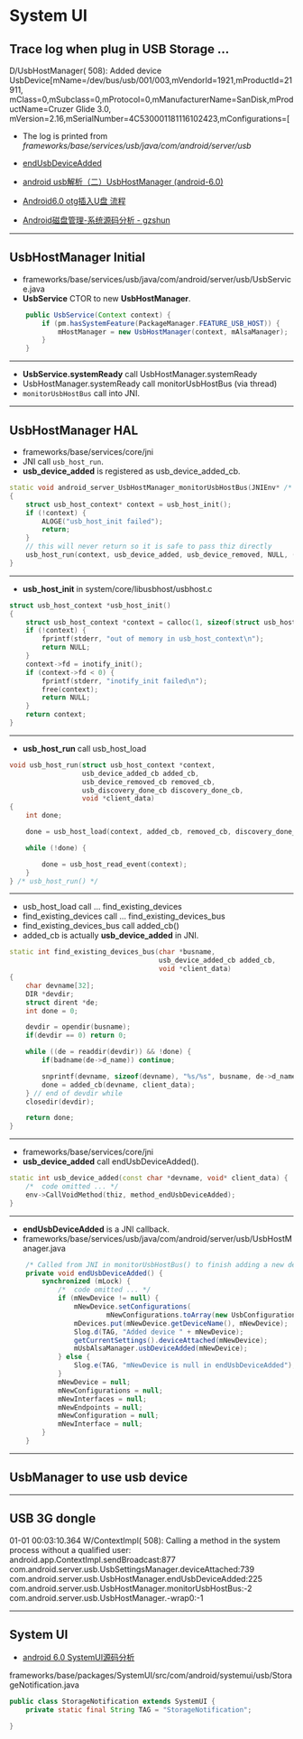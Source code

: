 # System UI

## Trace log when plug in USB Storage ...
D/UsbHostManager(  508): Added device UsbDevice[mName=/dev/bus/usb/001/003,mVendorId=1921,mProductId=21911,  
mClass=0,mSubclass=0,mProtocol=0,mManufacturerName=SanDisk,mProductName=Cruzer Glide 3.0,  
mVersion=2.16,mSerialNumber=4C530001181116102423,mConfigurations=[

* The log is printed from *frameworks/base/services/usb/java/com/android/server/usb*  
* [endUsbDeviceAdded](https://github.com/jassn/droid-7.1/blob/aca7f816112c15a136764d84396852adfe62f7ff/frameworks/base/services/usb/java/com/android/server/usb/UsbHostManager.java#L224)

* [android usb解析（二）UsbHostManager (android-6.0)](https://blog.csdn.net/kc58236582/article/details/54691334)

* [Android6.0 otg插入U盘 流程](https://blog.csdn.net/lqxandroid2012/article/details/71108584)

* [Android磁盘管理-系统源码分析 - gzshun](https://blog.csdn.net/gzshun/article/details/7096763)



--------
## UsbHostManager Initial
* frameworks/base/services/usb/java/com/android/server/usb/UsbService.java
* **UsbService** CTOR to new **UsbHostManager**.

```java
    public UsbService(Context context) {
        if (pm.hasSystemFeature(PackageManager.FEATURE_USB_HOST)) {
            mHostManager = new UsbHostManager(context, mAlsaManager);
        }
    }
```

--------
* **UsbService.systemReady** call UsbHostManager.systemReady
* UsbHostManager.systemReady call monitorUsbHostBus (via thread)
* `monitorUsbHostBus` call into JNI.


------------------------------------------------------------------------------------------
## UsbHostManager HAL
* frameworks/base/services/core/jni
* JNI call `usb_host_run`.  
* **usb_device_added** is registered as usb_device_added_cb.

```cpp
static void android_server_UsbHostManager_monitorUsbHostBus(JNIEnv* /* env */, jobject thiz)
{
    struct usb_host_context* context = usb_host_init();
    if (!context) {
        ALOGE("usb_host_init failed");
        return;
    }
    // this will never return so it is safe to pass thiz directly
    usb_host_run(context, usb_device_added, usb_device_removed, NULL, (void *)thiz);
}

```

--------
* **usb_host_init** in system/core/libusbhost/usbhost.c

```cpp
struct usb_host_context *usb_host_init()
{
    struct usb_host_context *context = calloc(1, sizeof(struct usb_host_context));
    if (!context) {
        fprintf(stderr, "out of memory in usb_host_context\n");
        return NULL;
    }
    context->fd = inotify_init();
    if (context->fd < 0) {
        fprintf(stderr, "inotify_init failed\n");
        free(context);
        return NULL;
    }
    return context;
}
```


--------
* **usb_host_run** call usb_host_load

```cpp
void usb_host_run(struct usb_host_context *context,
                  usb_device_added_cb added_cb,
                  usb_device_removed_cb removed_cb,
                  usb_discovery_done_cb discovery_done_cb,
                  void *client_data)
{
    int done;

    done = usb_host_load(context, added_cb, removed_cb, discovery_done_cb, client_data);

    while (!done) {

        done = usb_host_read_event(context);
    }
} /* usb_host_run() */
```

-------
* usb_host_load call ... find_existing_devices
* find_existing_devices call ... find_existing_devices_bus
* find_existing_devices_bus call added_cb()
* added_cb is actually **usb_device_added** in JNI.

```cpp
static int find_existing_devices_bus(char *busname,
                                     usb_device_added_cb added_cb,
                                     void *client_data)
{
    char devname[32];
    DIR *devdir;
    struct dirent *de;
    int done = 0;

    devdir = opendir(busname);
    if(devdir == 0) return 0;

    while ((de = readdir(devdir)) && !done) {
        if(badname(de->d_name)) continue;

        snprintf(devname, sizeof(devname), "%s/%s", busname, de->d_name);
        done = added_cb(devname, client_data);
    } // end of devdir while
    closedir(devdir);

    return done;
}
```
-------------------------------------------
* frameworks/base/services/core/jni
* **usb_device_added** call endUsbDeviceAdded().

```cpp
static int usb_device_added(const char *devname, void* client_data) {
    /*  code omitted ... */
    env->CallVoidMethod(thiz, method_endUsbDeviceAdded);
}
```

**************************
* **endUsbDeviceAdded** is a JNI callback.
* frameworks/base/services/usb/java/com/android/server/usb/UsbHostManager.java

```java
    /* Called from JNI in monitorUsbHostBus() to finish adding a new device */
    private void endUsbDeviceAdded() {
        synchronized (mLock) {
            /*  code omitted ... */
            if (mNewDevice != null) {
                mNewDevice.setConfigurations(
                        mNewConfigurations.toArray(new UsbConfiguration[mNewConfigurations.size()]));
                mDevices.put(mNewDevice.getDeviceName(), mNewDevice);
                Slog.d(TAG, "Added device " + mNewDevice);
                getCurrentSettings().deviceAttached(mNewDevice);
                mUsbAlsaManager.usbDeviceAdded(mNewDevice);
            } else {
                Slog.e(TAG, "mNewDevice is null in endUsbDeviceAdded");
            }
            mNewDevice = null;
            mNewConfigurations = null;
            mNewInterfaces = null;
            mNewEndpoints = null;
            mNewConfiguration = null;
            mNewInterface = null;
        }
    }

```

-----------------------------------------------
## UsbManager to use usb device







-----------------------------------------------
## USB 3G dongle

01-01 00:03:10.364 W/ContextImpl(  508): Calling a method in the system process without a qualified user: android.app.ContextImpl.sendBroadcast:877 com.android.server.usb.UsbSettingsManager.deviceAttached:739 com.android.server.usb.UsbHostManager.endUsbDeviceAdded:225 com.android.server.usb.UsbHostManager.monitorUsbHostBus:-2 com.android.server.usb.UsbHostManager.-wrap0:-1











-----------------------------------------------


## System UI
* [android 6.0 SystemUI源码分析](https://blog.csdn.net/zhudaozhuan/article/details/50816086)

frameworks/base/packages/SystemUI/src/com/android/systemui/usb/StorageNotification.java
```java
public class StorageNotification extends SystemUI {
    private static final String TAG = "StorageNotification";

}
```
